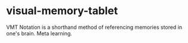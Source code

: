 # visual-memory-tablet
VMT Notation is a shorthand method of referencing memories stored in one's brain. Meta learning.

